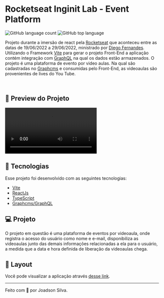 # Rocketseat Inginit Lab - Event Platform

![GitHub language count](https://img.shields.io/github/languages/count/Joads0n/inginite-lab-event-platform)
![GitHub top language](https://img.shields.io/github/languages/top/joads0n/inginite-lab-event-platform)

Projeto durante a imersão de react pela [Rocketseat](https://www.rocketseat.com.br/) que aconteceu entre as datas de 19/06/2022 a 29/06/2022, ministrado por [Diego Fernandes](https://github.com/diego3g). Utilizando o Framework [Vite](https://vitejs.dev/) para gerar o projeto Front-End a aplicação contém integração com [GraphQL](https://graphql.org/) na qual os dados estão armazenados. O projeto é uma plataforma de evento por video aulas. Na qual são cadastradas no [Graphcms](https://hygraph.com/) e consumidas pelo Front-End, as videoaulas são provenientes de lives do You Tube.

<br>

## 🧪 Preview do Projeto
<video align="center" src="https://user-images.githubusercontent.com/38007646/180072756-38a61dca-2fe2-47c6-bff4-1016cb0e239e.mp4" controls="controls" style="max-width: 730px;">
</video>
  
## 🚀 Tecnologias

Esse projeto foi desenvolvido com as seguintes tecnologias:

- [Vite](https://vitejs.dev/)
- [ReactJs](https://reactjs.org/)
- [TypeScript](https://www.typescriptlang.org/docs/handbook/react.html)
- [Graphcms/GraphQL](https://hygraph.com/)

## 💻 Projeto

O projeto em questão é uma plataforma de eventos por videoaula, onde registra o acesso do usuário como nome e e-mail, disponibiliza as videoaulas junto das demais informações relacionadas a ela para o usuário, a medida que a data e hora definida de liberação da videoaulas chega.

## 🔖 Layout

Você pode visualizar a aplicação através [desse link](https://inginite-lab-event-platform.vercel.app/).

---

Feito com 💜 por Joadson Silva.

